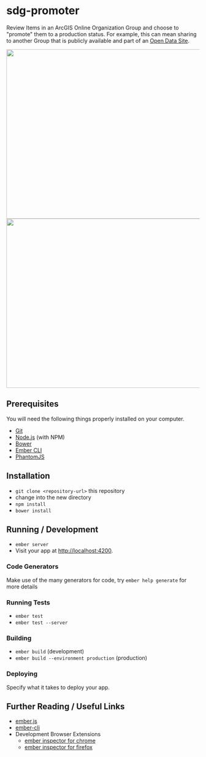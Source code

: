 # sdg-promoter

Review Items in an ArcGIS Online Organization Group and choose to "promote" them to a production status. For example, this can mean sharing to another Group that is publicly available and part of an [Open Data Site](http://opendata.arcgis.com/).

<img src="http://sdgs.maps.arcgis.com/sharing/rest/content/items/df6a0d1373d846a894ed9435b8ef7641/data" width="530" height="442">

<br>

<img src="http://sdgs.maps.arcgis.com/sharing/rest/content/items/0978889f85074d13bb646ac6fbe04f9e/data" width="530" height="442">

## Prerequisites

You will need the following things properly installed on your computer.

* [Git](http://git-scm.com/)
* [Node.js](http://nodejs.org/) (with NPM)
* [Bower](http://bower.io/)
* [Ember CLI](http://www.ember-cli.com/)
* [PhantomJS](http://phantomjs.org/)

## Installation

* `git clone <repository-url>` this repository
* change into the new directory
* `npm install`
* `bower install`

## Running / Development

* `ember server`
* Visit your app at [http://localhost:4200](http://localhost:4200).

### Code Generators

Make use of the many generators for code, try `ember help generate` for more details

### Running Tests

* `ember test`
* `ember test --server`

### Building

* `ember build` (development)
* `ember build --environment production` (production)

### Deploying

Specify what it takes to deploy your app.

## Further Reading / Useful Links

* [ember.js](http://emberjs.com/)
* [ember-cli](http://www.ember-cli.com/)
* Development Browser Extensions
  * [ember inspector for chrome](https://chrome.google.com/webstore/detail/ember-inspector/bmdblncegkenkacieihfhpjfppoconhi)
  * [ember inspector for firefox](https://addons.mozilla.org/en-US/firefox/addon/ember-inspector/)

